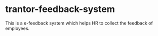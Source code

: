 # trantor-feedback-system
This is a e-feedback system which helps HR to collect the feedback of employees.
